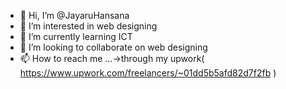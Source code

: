- 👋 Hi, I’m @JayaruHansana
- 👀 I’m interested in web designing
- 🌱 I’m currently learning ICT
- 💞️ I’m looking to collaborate on web designing
- 📫 How to reach me ...->through my upwork( https://www.upwork.com/freelancers/~01dd5b5afd82d7f2fb )

<!---
JayaruHansana/JayaruHansana is a ✨ special ✨ repository because its `README.md` (this file) appears on your GitHub profile.
You can click the Preview link to take a look at your changes.
--->
